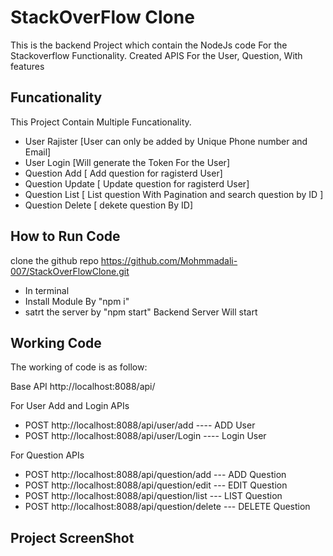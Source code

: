 
# StackOverFlow Clone 

This is the backend Project which contain the NodeJs code For the Stackoverflow Functionality.
Created APIS For the User, Question, With features 



## Funcationality

This Project Contain Multiple Funcationality.
- User Rajister [User can only be added by Unique Phone number and Email]
- User Login [Will generate the Token For the User]
- Question Add [ Add question for ragisterd User]
- Question Update [ Update question for ragisterd User]
- Question List [ List question With Pagination and search question by ID ]
- Question Delete [ dekete question By ID]


## How to Run Code

clone the github repo https://github.com/Mohmmadali-007/StackOverFlowClone.git

- In terminal 
- Install Module By "npm i"
- satrt the server by "npm start"
Backend Server Will start
## Working Code 

The working of code is as follow:

Base API  http://localhost:8088/api/

For User Add and Login APIs
- POST http://localhost:8088/api/user/add ---- ADD User
- POST http://localhost:8088/api/user/Login ---- Login User

For Question APIs
- POST http://localhost:8088/api/question/add --- ADD Question
- POST http://localhost:8088/api/question/edit --- EDIT Question
- POST http://localhost:8088/api/question/list --- LIST Question
- POST http://localhost:8088/api/question/delete --- DELETE Question


## Project ScreenShot
